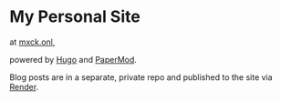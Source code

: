 # My Personal Site

at [mxck.onl](https://mxck.onl),

powered by [Hugo](https://gohugo.io/) and [PaperMod](/adityatelange/hugo-PaperMod/).


Blog posts are in a separate, private repo and published to the site via [Render](https://render.com).
